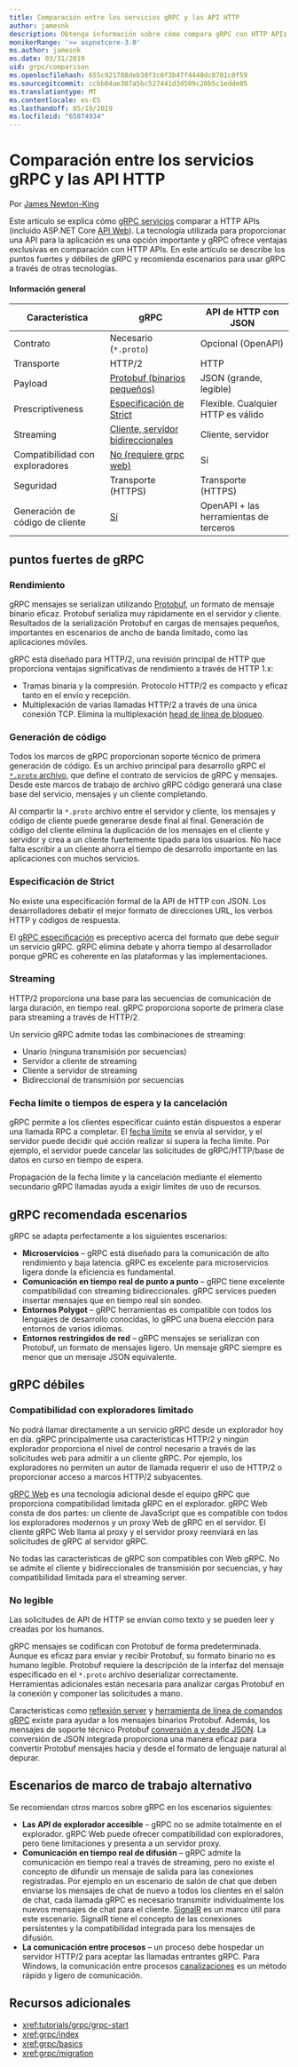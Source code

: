 ```yaml
---
title: Comparación entre los servicios gRPC y las API HTTP
author: jamesnk
description: Obtenga información sobre cómo compara gRPC con HTTP APIs y lo que tiene recomienda son escenarios.
monikerRange: '>= aspnetcore-3.0'
ms.author: jamesnk
ms.date: 03/31/2019
uid: grpc/comparison
ms.openlocfilehash: 655c921788deb30f3c0f3b47f4440dc8701c0f59
ms.sourcegitcommit: ccbb84ae307a5bc527441d3d509c20b5c1edde05
ms.translationtype: MT
ms.contentlocale: es-ES
ms.lasthandoff: 05/19/2019
ms.locfileid: "65874934"
---
```

# <a name="comparing-grpc-services-with-http-apis"></a>Comparación entre los servicios gRPC y las API HTTP

Por [James Newton-King](https://twitter.com/jamesnk)

Este artículo se explica cómo [gRPC servicios](https://grpc.io/docs/guides/) comparar a HTTP APIs (incluido ASP.NET Core [API Web](xref:web-api/index)). La tecnología utilizada para proporcionar una API para la aplicación es una opción importante y gRPC ofrece ventajas exclusivas en comparación con HTTP APIs. En este artículo se describe los puntos fuertes y débiles de gRPC y recomienda escenarios para usar gRPC a través de otras tecnologías.

#### <a name="overview"></a>Información general

|    Característica             |    gRPC                                                 |    API de HTTP con JSON                       |
|------------------------|---------------------------------------------------------|----------------------------------------------|
|    Contrato            |    Necesario (`*.proto`)                                 |    Opcional (OpenAPI)                        |
|    Transporte           |    HTTP/2                                               |    HTTP                                      |
|    Payload             |    [Protobuf (binarios pequeños)](#performance)             |    JSON (grande, legible)              |
|    Prescriptiveness    |    [Especificación de Strict](#strict-specification)        |    Flexible. Cualquier HTTP es válido                  |
|    Streaming           |    [Cliente, servidor bidireccionales](#streaming)         |    Cliente, servidor                            |
|    Compatibilidad con exploradores     |    [No (requiere grpc web)](#limited-browser-support)   |    Sí                                       |
|    Seguridad            |    Transporte (HTTPS)                                    |    Transporte (HTTPS)                         |
|    Generación de código de cliente     |    [Sí](#code-generation)                              |    OpenAPI + las herramientas de terceros             |

## <a name="grpc-strengths"></a>puntos fuertes de gRPC

### <a name="performance"></a>Rendimiento

gRPC mensajes se serializan utilizando [Protobuf](https://developers.google.com/protocol-buffers/docs/overview), un formato de mensaje binario eficaz. Protobuf serializa muy rápidamente en el servidor y cliente. Resultados de la serialización Protobuf en cargas de mensajes pequeños, importantes en escenarios de ancho de banda limitado, como las aplicaciones móviles.

gRPC está diseñado para HTTP/2, una revisión principal de HTTP que proporciona ventajas significativas de rendimiento a través de HTTP 1.x:

* Tramas binaria y la compresión. Protocolo HTTP/2 es compacto y eficaz tanto en el envío y recepción.
* Multiplexación de varias llamadas HTTP/2 a través de una única conexión TCP. Elimina la multiplexación [head de línea de bloqueo](https://en.wikipedia.org/wiki/Head-of-line_blocking).

### <a name="code-generation"></a>Generación de código

Todos los marcos de gRPC proporcionan soporte técnico de primera generación de código. Es un archivo principal para desarrollo gRPC el [ `*.proto` archivo](https://developers.google.com/protocol-buffers/docs/proto3), que define el contrato de servicios de gRPC y mensajes. Desde este marcos de trabajo de archivo gRPC código generará una clase base del servicio, mensajes y un cliente completando.

Al compartir la `*.proto` archivo entre el servidor y cliente, los mensajes y código de cliente puede generarse desde final al final. Generación de código del cliente elimina la duplicación de los mensajes en el cliente y servidor y crea a un cliente fuertemente tipado para los usuarios. No hace falta escribir a un cliente ahorra el tiempo de desarrollo importante en las aplicaciones con muchos servicios.

### <a name="strict-specification"></a>Especificación de Strict

No existe una especificación formal de la API de HTTP con JSON. Los desarrolladores debatir el mejor formato de direcciones URL, los verbos HTTP y códigos de respuesta.

El [gRPC especificación](https://github.com/grpc/grpc/blob/master/doc/PROTOCOL-HTTP2.md) es preceptivo acerca del formato que debe seguir un servicio gRPC. gRPC elimina debate y ahorra tiempo al desarrollador porque gPRC es coherente en las plataformas y las implementaciones.

### <a name="streaming"></a>Streaming

HTTP/2 proporciona una base para las secuencias de comunicación de larga duración, en tiempo real. gRPC proporciona soporte de primera clase para streaming a través de HTTP/2.

Un servicio gRPC admite todas las combinaciones de streaming:

* Unario (ninguna transmisión por secuencias)
* Servidor a cliente de streaming
* Cliente a servidor de streaming
* Bidireccional de transmisión por secuencias

### <a name="deadlinetimeouts-and-cancellation"></a>Fecha límite o tiempos de espera y la cancelación

gRPC permite a los clientes especificar cuánto están dispuestos a esperar una llamada RPC a completar. El [fecha límite](https://grpc.io/blog/deadlines) se envía al servidor, y el servidor puede decidir qué acción realizar si supera la fecha límite. Por ejemplo, el servidor puede cancelar las solicitudes de gRPC/HTTP/base de datos en curso en tiempo de espera.

Propagación de la fecha límite y la cancelación mediante el elemento secundario gRPC llamadas ayuda a exigir límites de uso de recursos.

## <a name="grpc-recommended-scenarios"></a>gRPC recomendada escenarios

gRPC se adapta perfectamente a los siguientes escenarios:

* **Microservicios** &ndash; gRPC está diseñado para la comunicación de alto rendimiento y baja latencia. gRPC es excelente para microservicios ligera donde la eficiencia es fundamental.
* **Comunicación en tiempo real de punto a punto** &ndash; gRPC tiene excelente compatibilidad con streaming bidireccionales. gRPC services pueden insertar mensajes que en tiempo real sin sondeo.
* **Entornos Polygot** &ndash; gRPC herramientas es compatible con todos los lenguajes de desarrollo conocidas, lo gRPC una buena elección para entornos de varios idiomas.
* **Entornos restringidos de red** &ndash; gRPC mensajes se serializan con Protobuf, un formato de mensajes ligero. Un mensaje gRPC siempre es menor que un mensaje JSON equivalente.

## <a name="grpc-weaknesses"></a>gRPC débiles

### <a name="limited-browser-support"></a>Compatibilidad con exploradores limitado

No podrá llamar directamente a un servicio gRPC desde un explorador hoy en día. gRPC principalmente usa características HTTP/2 y ningún explorador proporciona el nivel de control necesario a través de las solicitudes web para admitir a un cliente gRPC. Por ejemplo, los exploradores no permiten un autor de llamada requerir el uso de HTTP/2 o proporcionar acceso a marcos HTTP/2 subyacentes.

[gRPC Web](https://grpc.io/docs/tutorials/basic/web.html) es una tecnología adicional desde el equipo gRPC que proporciona compatibilidad limitada gRPC en el explorador. gRPC Web consta de dos partes: un cliente de JavaScript que es compatible con todos los exploradores modernos y un proxy Web de gRPC en el servidor. El cliente gRPC Web llama al proxy y el servidor proxy reenviará en las solicitudes de gRPC al servidor gRPC.

No todas las características de gRPC son compatibles con Web gRPC. No se admite el cliente y bidireccionales de transmisión por secuencias, y hay compatibilidad limitada para el streaming server.

### <a name="not-human-readable"></a>No legible

Las solicitudes de API de HTTP se envían como texto y se pueden leer y creadas por los humanos.

gRPC mensajes se codifican con Protobuf de forma predeterminada. Aunque es eficaz para enviar y recibir Protobuf, su formato binario no es humano legible. Protobuf requiere la descripción de la interfaz del mensaje especificado en el `*.proto` archivo deserializar correctamente. Herramientas adicionales están necesaria para analizar cargas Protobuf en la conexión y componer las solicitudes a mano.

Características como [reflexión server](https://github.com/grpc/grpc/blob/master/doc/server-reflection.md) y [herramienta de línea de comandos gRPC](https://github.com/grpc/grpc/blob/master/doc/command_line_tool.md) existe para ayudar a los mensajes binarios Protobuf. Además, los mensajes de soporte técnico Protobuf [conversión a y desde JSON](https://developers.google.com/protocol-buffers/docs/proto3#json). La conversión de JSON integrada proporciona una manera eficaz para convertir Protobuf mensajes hacia y desde el formato de lenguaje natural al depurar.

## <a name="alternative-framework-scenarios"></a>Escenarios de marco de trabajo alternativo

Se recomiendan otros marcos sobre gRPC en los escenarios siguientes:

* **Las API de explorador accesible** &ndash; gRPC no se admite totalmente en el explorador. gRPC Web puede ofrecer compatibilidad con exploradores, pero tiene limitaciones y presenta a un servidor proxy.
* **Comunicación en tiempo real de difusión** &ndash; gRPC admite la comunicación en tiempo real a través de streaming, pero no existe el concepto de difundir un mensaje de salida para las conexiones registradas. Por ejemplo en un escenario de salón de chat que deben enviarse los mensajes de chat de nuevo a todos los clientes en el salón de chat, cada llamada gRPC es necesario transmitir individualmente los nuevos mensajes de chat para el cliente. [SignalR](xref:signalr/introduction) es un marco útil para este escenario. SignalR tiene el concepto de las conexiones persistentes y la compatibilidad integrada para los mensajes de difusión.
* **La comunicación entre procesos** &ndash; un proceso debe hospedar un servidor HTTP/2 para aceptar las llamadas entrantes gRPC. Para Windows, la comunicación entre procesos [canalizaciones](/dotnet/standard/io/pipe-operations) es un método rápido y ligero de comunicación.

## <a name="additional-resources"></a>Recursos adicionales

* <xref:tutorials/grpc/grpc-start>
* <xref:grpc/index>
* <xref:grpc/basics>
* <xref:grpc/migration>
